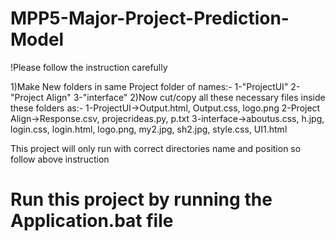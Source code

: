 # MPP5-Major-Project-Prediction-Model
 !Please follow the instruction carefully 

1)Make New folders in same Project folder of names:-
 1-"ProjectUI"
 2-"Project Align"
 3-"interface"
2)Now cut/copy all these necessary files inside these folders as:-
1-ProjectUI->Output.html, Output.css, logo.png
2-Project Align->Response.csv, projecrideas.py, p.txt
3-interface->aboutus.css, h.jpg, login.css, login.html, logo.png, my2.jpg, sh2.jpg, style.css, UI1.html

This project will only run with correct directories name and position so follow above instruction 
# Run this project by running the Application.bat file
